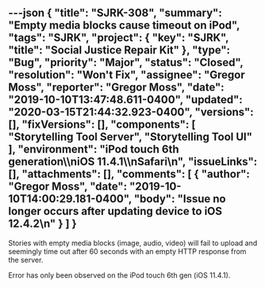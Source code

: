 ---json
{
  "title": "SJRK-308",
  "summary": "Empty media blocks cause timeout on iPod",
  "tags": "SJRK",
  "project": {
    "key": "SJRK",
    "title": "Social Justice Repair Kit"
  },
  "type": "Bug",
  "priority": "Major",
  "status": "Closed",
  "resolution": "Won't Fix",
  "assignee": "Gregor Moss",
  "reporter": "Gregor Moss",
  "date": "2019-10-10T13:47:48.611-0400",
  "updated": "2020-03-15T21:44:32.923-0400",
  "versions": [],
  "fixVersions": [],
  "components": [
    "Storytelling Tool Server",
    "Storytelling Tool UI"
  ],
  "environment": "iPod touch 6th generation\\\niOS 11.4.1\\\nSafari\n",
  "issueLinks": [],
  "attachments": [],
  "comments": [
    {
      "author": "Gregor Moss",
      "date": "2019-10-10T14:00:29.181-0400",
      "body": "Issue no longer occurs after updating device to iOS 12.4.2\n"
    }
  ]
}
---
Stories with empty media blocks (image, audio, video) will fail to upload and seemingly time out after 60 seconds with an empty HTTP response from the server.

Error has only been observed on the iPod touch 6th gen (iOS 11.4.1).&#x20;

        